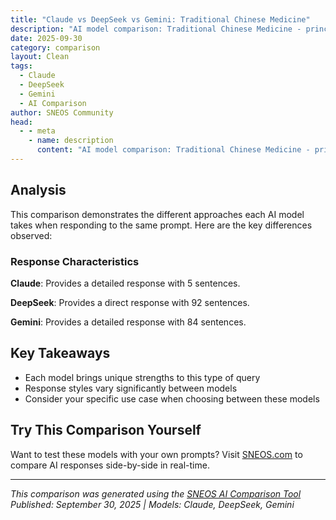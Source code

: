 ```yaml
---
title: "Claude vs DeepSeek vs Gemini: Traditional Chinese Medicine"
description: "AI model comparison: Traditional Chinese Medicine - principles and treatments..."
date: 2025-09-30
category: comparison
layout: Clean
tags:
  - Claude
  - DeepSeek
  - Gemini
  - AI Comparison
author: SNEOS Community
head:
  - - meta
    - name: description
      content: "AI model comparison: Traditional Chinese Medicine - principles and treatments..."
---
```


<ChatComparison
  title="Claude vs DeepSeek vs Gemini: Traditional Chinese Medicine"
  prompt="Traditional Chinese Medicine - principles and treatments"
  :responses='{
    "Claude": "# Traditional Chinese Medicine: Principles and Treatments\n\n## Core Principles\n\n### **Qi (Vital Energy)**\n- Life force that flows through the body via pathways called meridians\n- Good health depends on smooth, balanced qi flow\n- Illness results from qi blockages, deficiency, or excess\n\n### **Yin and Yang**\n- Complementary opposites that must be balanced\n- Yin: cool, passive, interior, substance\n- Yang: warm, active, exterior, function\n- Disease occurs when this balance is disrupted\n\n### **Five Elements Theory**\n- Wood, Fire, Earth, Metal, Water\n- Each element corresponds to organs, emotions, seasons\n- Used to understand relationships between body systems\n\n### **Holistic Approach**\n- Views body as interconnected whole\n- Considers physical, emotional, and environmental factors\n- Focuses on root causes, not just symptoms\n\n## Diagnostic Methods\n\n### **Four Examinations**\n1. **Looking** - complexion, tongue, body language\n2. **Listening/Smelling** - voice, breathing, body odors\n3. **Asking** - symptoms, medical history, lifestyle\n4. **Touching** - pulse diagnosis, palpation\n\n### **Pattern Recognition**\n- Identifies underlying imbalances\n- Considers multiple symptoms together\n- Guides personalized treatment plans\n\n## Common Treatments\n\n### **Acupuncture**\n- Insertion of thin needles at specific points\n- Regulates qi flow and rebalances energy\n- Used for pain, stress, digestive issues, more\n\n### **Herbal Medicine**\n- Complex formulas combining multiple herbs\n- Customized to individual constitution\n- Available as teas, pills, powders, tinctures\n\n### **Cupping**\n- Glass cups create suction on skin\n- Promotes blood flow and healing\n- Often leaves temporary circular marks\n\n### **Tuina Massage**\n- Therapeutic massage along meridians\n- Combines pressure points with movement\n- Addresses both physical and energetic issues\n\n### **Moxibustion**\n- Burning mugwort herb near acupoints\n- Warms and tonifies yang energy\n- Often combined with acupuncture\n\n### **Qigong and Tai Chi**\n- Moving meditation and breathing exercises\n- Cultivates and balances qi\n- Preventive and therapeutic benefits\n\n## Modern Integration\n\n### **Research and Evidence**\n- Growing scientific validation for certain treatments\n- Acupuncture widely accepted for pain management\n- Herbal medicines being studied for active compounds\n\n### **Complementary Use**\n- Often combined with conventional medicine\n- Integrated medicine approaches gaining popularity\n- Important to inform all healthcare providers\n\n### **Safety Considerations**\n- Seek qualified, licensed practitioners\n- Be aware of herb-drug interactions\n- Quality control varies in herbal products\n- Not all conditions suitable for TCM alone\n\nTCM offers a comprehensive system for health and healing, emphasizing prevention and individualized treatment while viewing health as dynamic balance rather than mere absence of disease.",
    "DeepSeek": "Of course. Here is a comprehensive overview of the principles and treatments of Traditional Chinese Medicine (TCM).\n\n### What is Traditional Chinese Medicine (TCM)?\n\nTCM is a complete system of healthcare with its own unique theories of anatomy, health, and treatment. It has been developed over thousands of years in China and other parts of East Asia. Its primary focus is on preventing illness and maintaining health by achieving balance and harmony within the body and between the body and its external environment.\n\n---\n\n### Core Principles of TCM\n\nTCM is built on several fundamental philosophical concepts that form the basis for diagnosis and treatment.\n\n#### 1. Qi (Vital Energy)\nPronounced \u0022chee,\u0022 Qi is the vital life force that flows through everything. In the body, Qi flows along specific pathways called **meridians**. It is the energy that powers all bodily functions, from physical movement to mental activity. Health is a state of abundant and smoothly flowing Qi; disease arises from a deficiency, stagnation, or imbalance of Qi.\n\n#### 2. Yin and Yang\nThis is the concept of opposite but complementary forces that exist in a dynamic and relative state.\n*   **Yin** is associated with coolness, darkness, stillness, substance, and inwardness.\n*   **Yang** is associated with warmth, light, activity, function, and outwardness.\nHealth is a state of harmonious balance between Yin and Yang. Illness occurs when this balance is disrupted, leading to an excess or deficiency of one or the other. For example, a fever would be considered a Yang excess, while feeling constantly cold would be a Yin excess or Yang deficiency.\n\n#### 3. The Five Elements (Wu Xing)\nThis theory classifies the phenomena of the universe and the body into five fundamental phases or elements: **Wood, Fire, Earth, Metal, and Water**. Each element corresponds to specific organs, seasons, emotions, colors, and tastes. The elements exist in a dynamic relationship of generation (creative cycle) and control (restraining cycle).\n*   **Wood:** Liver, Gallbladder, anger, spring.\n*   **Fire:** Heart, Small Intestine, joy, summer.\n*   **Earth:** Spleen, Stomach, worry, late summer.\n*   **Metal:** Lungs, Large Intestine, grief, autumn.\n*   **Water:** Kidneys, Bladder, fear, winter.\nAn imbalance in one element can affect others, helping a TCM practitioner understand complex patterns of illness.\n\n#### 4. The Zang-Fu Organs\nTCM has a unique view of the internal organs. They are not just physical structures but complex functional systems.\n*   **Zang (Yin Organs):** These are solid organs considered to be the core of the system. They are responsible for producing and storing fundamental substances like Qi, Blood, and Essence (Jing). They include the Heart, Liver, Spleen, Lungs, and Kidneys.\n*   **Fu (Yang Organs):** These are hollow organs responsible for digesting, absorbing, and eliminating. They include the Gallbladder, Stomach, Small Intestine, Large Intestine, and Bladder.\n\n#### 5. Meridian System (Jing Luo)\nMeridians are invisible channels through which Qi and Blood flow, connecting the interior of the body with the exterior. They form a network that links the Zang-Fu organs to the limbs and the rest of the body. The major meridians are associated with specific organs. Acupuncture points are located along these meridians, and stimulating them can regulate the flow of Qi to the corresponding organ or area.\n\n---\n\n### Common TCM Diagnostic Methods\n\nA TCM practitioner does not diagnose a disease by name (e.g., \u0022migraine\u0022) but rather identifies a **pattern of disharmony**. They use four primary methods:\n\n1.  **Looking (Inspection):** Observing the patient\u0027s spirit, complexion, body build, and most importantly, the tongue. Tongue diagnosis (color, coating, shape, moisture) is a critical tool.\n2.  **Listening and Smelling:** Paying attention to the sound of the voice, breathing, and any distinctive body odors.\n3.  **Asking:** A detailed interview about medical history, symptoms, diet, sleep, digestion, emotions, and preferences for hot or cold.\n4.  **Palpation (Touching):** Feeling the pulse at the radial artery on both wrists. A TCM practitioner discerns up to 28 different pulse qualities, which provide deep insight into the state of the internal organs and the body\u0027s Qi.\n\n---\n\n### Major TCM Treatments\n\nBased on the diagnosed pattern of disharmony, a TCM practitioner will create a personalized treatment plan, often combining several of the following modalities.\n\n#### 1. Acupuncture (Zhen Jiu)\nThe insertion of very fine, sterile, single-use needles into specific acupuncture points on the body. The goal is to unblock stagnant Qi, tonify deficient Qi, or sedate excess Qi, thereby restoring balance. It is commonly used for pain management, stress, digestive issues, and many other conditions.\n\n#### 2. Herbal Medicine (Zhong Yao)\nThis is the cornerstone of TCM treatment. Practitioners use complex formulas made from a vast Materia Medica of roots, bark, flowers, seeds, and minerals. Formulas are carefully crafted for the individual\u0027s specific pattern, with herbs playing different roles (e.g., Emperor, Minister, Assistant, Envoy). They are typically prescribed as:\n*   **Decoctions (Teas):** The strongest and most customizable form.\n*   **Pills, Powders, and Tinctures:** More convenient for long-term use.\n\n#### 3. Tui Na (Chinese Medical Massage)\nA therapeutic form of massage that uses hand techniques and manipulations to stimulate acupuncture points, unblock meridians, and promote the flow of Qi and Blood. It is more vigorous than relaxation massage and is used to treat musculoskeletal conditions and internal disorders.\n\n#### 4. Cupping (Ba Guan)\nGlass, bamboo, or plastic cups are placed on the skin after a vacuum is created inside them (usually by heat or a suction pump). This pulls the skin and superficial muscle layer upward, promoting blood flow, relieving muscle tension, and \u0022drawing out\u0022 pathogens.\n\n#### 5. Moxibustion (Jiu Fa)\nThe burning of a dried herb called mugwort (Artemisia vulgaris) near or on the skin at acupuncture points. The goal is to warm the meridians, expel Cold, and promote the smooth flow of Qi. It is especially good for conditions related to Yang deficiency or Cold.\n\n#### 6. Dietary Therapy (Shi Liao)\nFood is considered the first line of medicine. In TCM, foods have energetic properties (hot, warm, neutral, cool, cold) and are associated with specific organs and elements. A practitioner will recommend dietary changes to help correct an underlying imbalance.\n\n#### 7. Qi Gong and Tai Chi\nThese are mind-body practices that combine slow, deliberate movement, meditation, and breathing regulation. The goal is to cultivate and balance one\u0027s own Qi, improve health, and reduce stress.\n\n---\n\n### Conditions Commonly Treated with TCM\n\nWhile often used as a complementary therapy, TCM is used to address a wide range of conditions, including:\n*   Pain (arthritis, back pain, headaches)\n*   Stress, anxiety, and depression\n*   Insomnia and fatigue\n*   Digestive disorders (IBS, bloating)\n*   Allergies and asthma\n*   Women\u0027s health issues (PMS, infertility, menopausal symptoms)\n*   Neurological conditions (post-stroke recovery)\n*   Supporting cancer care (managing side effects of chemotherapy)\n\n### Important Considerations\n\n*   **Holistic and Individualized:** TCM treats the whole person, not just the disease. Two people with the same Western diagnosis may receive completely different TCM treatments based on their unique patterns.\n*   **Integration with Western Medicine:** TCM is increasingly integrated into mainstream healthcare. It is crucial to inform all your healthcare providers (both TCM and Western) about the treatments you are receiving.\n*   **Seek a Qualified Practitioner:** Always seek treatment from a licensed and properly trained TCM practitioner, especially for herbal medicine, to ensure safety and efficacy.\n\nIn summary, TCM offers a unique and time-tested perspective on health, viewing the human body as an intricate system where balance is the key to well-being. Its holistic approach and diverse treatment modalities make it a valuable component of global healthcare.",
    "Gemini": "## Traditional Chinese Medicine (TCM) - Principles and Treatments\n\nTraditional Chinese Medicine (TCM) is a comprehensive system of healthcare that has been practiced in China for thousands of years. It views the body as an interconnected whole, emphasizing balance and harmony between its various components and with the external environment. Unlike Western medicine, which often focuses on treating specific diseases, TCM aims to address the underlying causes of illness and promote overall well-being.\n\n**Core Principles of TCM:**\n\nHere\u0027s a breakdown of the key principles that guide TCM practice:\n\n*   **Qi (pronounced \u0022chee\u0022):**  The fundamental concept of TCM. Qi is a vital energy or life force that flows throughout the body, animating its functions.  Healthy Qi flow is essential for well-being. Imbalances or blockages in Qi flow can lead to illness.\n\n*   **Yin and Yang:**  Two opposing but complementary forces that exist in all things. They are interdependent and constantly transforming into each other.\n    *   **Yin:** Represents qualities such as coolness, darkness, passivity, and the material aspects of the body (e.g., blood, fluids, tissues).\n    *   **Yang:** Represents qualities such as heat, light, activity, and the functional aspects of the body (e.g., movement, metabolism, digestion).\n    *   Optimal health requires a balance between Yin and Yang. Excess or deficiency of either can lead to disharmony and disease.\n\n*   **The Five Elements (Wu Xing):**  A philosophical framework that describes the relationships and interactions between different phenomena in the natural world and within the body.  The five elements are:\n    *   **Wood:**  Associated with growth, expansion, liver, gallbladder, spring, anger.\n    *   **Fire:**  Associated with heat, activity, heart, small intestine, summer, joy.\n    *   **Earth:**  Associated with stability, nourishment, spleen, stomach, late summer, worry.\n    *   **Metal:**  Associated with contraction, dryness, lungs, large intestine, autumn, grief.\n    *   **Water:**  Associated with stillness, fluidity, kidneys, bladder, winter, fear.\n    *   The elements influence each other in a cycle of generation (Sheng cycle) and control (Ke cycle).  Imbalances in these relationships can contribute to disease.\n\n*   **Zang-Fu (Organs):**  TCM describes organs with different functions than Western medicine. Zang organs (Yin) are solid and store vital substances (Qi, blood, essence). Fu organs (Yang) are hollow and are responsible for transformation and transportation. The main Zang-Fu organs are:\n    *   **Zang (Yin):**  Liver, Heart, Spleen, Lungs, Kidneys, Pericardium.\n    *   **Fu (Yang):** Gallbladder, Small Intestine, Stomach, Large Intestine, Bladder, San Jiao (Triple Burner - a functional system related to fluid metabolism).\n    *   Each organ system is associated with specific emotions, tissues, senses, and functions.\n\n*   **Meridians (Jing Luo):**  A network of pathways or channels through which Qi, blood, and body fluids flow throughout the body. There are 12 primary meridians, each associated with a specific organ system.  Acupuncture points are located along these meridians.\n\n*   **The Six Evils (External Pathogenic Factors):** TCM recognizes external factors that can disrupt the body\u0027s harmony and lead to illness:\n    *   Wind, Cold, Heat, Dampness, Dryness, Fire.\n    *   These factors can invade the body and disrupt the flow of Qi and blood.\n\n**Diagnostic Methods in TCM:**\n\nTCM practitioners use a variety of diagnostic techniques to assess a patient\u0027s condition and identify the underlying imbalances.  These methods include:\n\n*   **Observation:** Observing the patient\u0027s complexion, posture, tongue, and general demeanor.  Tongue diagnosis is a key component, as the tongue\u0027s color, coating, and shape provide information about the state of the internal organs.\n*   **Auscultation and Olfaction:** Listening to the patient\u0027s voice, breathing, and body sounds, and noticing any unusual odors.\n*   **Inquiry:**  Asking detailed questions about the patient\u0027s medical history, lifestyle, symptoms, diet, sleep, emotional state, and other relevant factors.\n*   **Palpation:** Feeling the patient\u0027s pulse, abdomen, and other areas of the body to assess the flow of Qi and blood and identify areas of tenderness or tension.\n    *   **Pulse Diagnosis:**  A particularly important technique.  TCM practitioners can distinguish dozens of different pulse qualities, each associated with a specific condition or organ imbalance.\n\n**Treatment Modalities in TCM:**\n\nBased on the diagnosis, TCM practitioners use a variety of treatment modalities to restore balance and promote healing.  The most common include:\n\n*   **Acupuncture:**  Involves inserting thin needles into specific acupuncture points along the meridians to stimulate the flow of Qi and blood and regulate the body\u0027s functions.  Acupuncture is often used to relieve pain, reduce inflammation, improve circulation, and treat a wide range of conditions.  Electroacupuncture (using a mild electrical current with needles), and Acupressure (using manual pressure instead of needles) are related techniques.\n\n*   **Herbal Medicine:**  Using combinations of herbs to address specific patterns of disharmony.  Herbal formulas are carefully tailored to each individual\u0027s needs and are often taken in the form of teas, pills, powders, or tinctures.  TCM herbal medicine is complex and requires extensive training.\n\n*   **Tuina (Chinese Massage):**  A form of therapeutic massage that uses various techniques to manipulate the muscles, tendons, and joints to promote the flow of Qi and blood and relieve pain.\n\n*   **Moxibustion:**  Involves burning dried mugwort (Artemisia vulgaris) near the skin to warm acupuncture points and meridians.  Moxibustion is often used to treat conditions related to cold, deficiency, or stagnation.\n\n*   **Cupping:**  Involves placing glass or plastic cups on the skin to create suction. This draws blood to the surface, promotes circulation, and helps to release toxins.\n\n*   **Dietary Therapy:**  Using food as medicine to nourish the body and correct imbalances.  TCM dietary therapy considers the energetic properties of foods (e.g., warming, cooling, drying, moistening) and their relationship to the Five Elements.\n\n*   **Qigong and Tai Chi:**  Mind-body practices that involve coordinating breathing, movement, and meditation to cultivate Qi and promote health.\n\n**Conditions Commonly Treated with TCM:**\n\nTCM is used to treat a wide range of conditions, including:\n\n*   **Pain Management:**  Back pain, neck pain, headaches, arthritis, fibromyalgia.\n*   **Digestive Disorders:**  Irritable bowel syndrome (IBS), acid reflux, constipation, diarrhea.\n*   **Respiratory Problems:**  Asthma, allergies, bronchitis, sinusitis.\n*   **Gynecological Conditions:**  Menstrual irregularities, infertility, menopause symptoms.\n*   **Neurological Disorders:**  Migraines, neuropathy, stroke rehabilitation.\n*   **Emotional and Mental Health:**  Anxiety, depression, insomnia, stress management.\n*   **Skin Conditions:**  Eczema, psoriasis, acne.\n*   **Cancer Support:**  To alleviate side effects of chemotherapy and radiation.\n\n**Benefits of TCM:**\n\n*   **Holistic Approach:**  Addresses the root causes of illness rather than just the symptoms.\n*   **Individualized Treatment:**  Tailors treatment plans to each patient\u0027s unique needs.\n*   **Emphasis on Prevention:**  Promotes lifestyle changes and practices to maintain health.\n*   **Few Side Effects:**  Generally considered safe when practiced by a qualified practitioner.\n*   **Complementary to Western Medicine:**  Can be used alongside conventional treatments to improve outcomes.\n\n**Finding a Qualified TCM Practitioner:**\n\nIt is essential to seek treatment from a licensed and experienced TCM practitioner. Look for practitioners who are certified by a recognized governing body, such as the National Certification Commission for Acupuncture and Oriental Medicine (NCCAOM) in the United States.  Ask about their training, experience, and areas of expertise.\n\n**Important Considerations:**\n\n*   TCM is not a substitute for conventional medical care.  It is important to consult with a medical doctor for serious or acute conditions.\n*   Inform your TCM practitioner about any medications or supplements you are taking.\n*   Be patient, as TCM treatments often require time and consistency to produce results.\n\n**In Conclusion:**\n\nTraditional Chinese Medicine offers a unique and holistic approach to health and well-being. By understanding its core principles and treatment modalities, you can make informed decisions about whether TCM is right for you.  When practiced by a qualified practitioner, TCM can be a valuable tool for promoting health, preventing disease, and improving the quality of life.\n"
  }'
  published-date="22:46"
/>

## Analysis

This comparison demonstrates the different approaches each AI model takes when responding to the same prompt. Here are the key differences observed:

### Response Characteristics

**Claude**: Provides a detailed response with 5 sentences. 

**DeepSeek**: Provides a direct response with 92 sentences. 

**Gemini**: Provides a detailed response with 84 sentences. 

## Key Takeaways

- Each model brings unique strengths to this type of query
- Response styles vary significantly between models
- Consider your specific use case when choosing between these models

## Try This Comparison Yourself

Want to test these models with your own prompts? Visit [SNEOS.com](https://sneos.com) to compare AI responses side-by-side in real-time.

---

*This comparison was generated using the [SNEOS AI Comparison Tool](https://sneos.com)*
*Published: September 30, 2025 | Models: Claude, DeepSeek, Gemini*
